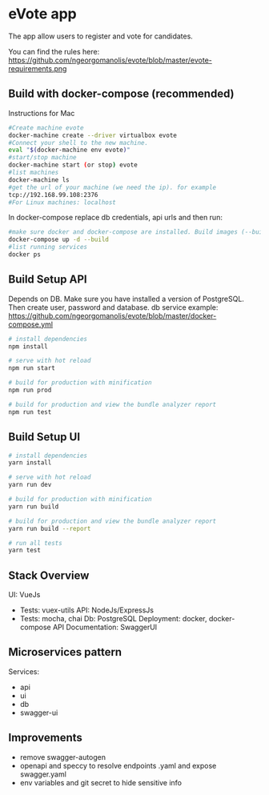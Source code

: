 # eVote app 

The app allow users to register and vote for candidates. 

You can find the rules here: https://github.com/ngeorgomanolis/evote/blob/master/evote-requirements.png

## Build with docker-compose (recommended)

Instructions for Mac
``` bash
#Create machine evote
docker-machine create --driver virtualbox evote
#Connect your shell to the new machine.
eval "$(docker-machine env evote)"
#start/stop machine
docker-machine start (or stop) evote
#list machines
docker-machine ls 
#get the url of your machine (we need the ip). for example
tcp://192.168.99.108:2376 
#For Linux machines: localhost
``` 
In docker-compose replace db credentials, api urls and then run: 
``` bash
#make sure docker and docker-compose are installed. Build images (--build) and run in background (-d) 
docker-compose up -d --build
#list running services
docker ps
```

## Build Setup API 

Depends on DB. Make sure you have installed a version of PostgreSQL. Then create user, password and database. 
db service example: https://github.com/ngeorgomanolis/evote/blob/master/docker-compose.yml

``` bash
# install dependencies
npm install

# serve with hot reload 
npm run start

# build for production with minification
npm run prod

# build for production and view the bundle analyzer report
npm run test
```

## Build Setup UI
``` bash
# install dependencies
yarn install

# serve with hot reload 
yarn run dev

# build for production with minification
yarn run build

# build for production and view the bundle analyzer report
yarn run build --report

# run all tests
yarn test
```

## Stack Overview

UI: VueJs
- Tests: vuex-utils 
API: NodeJs/ExpressJs
- Tests: mocha, chai 
Db: PostgreSQL
Deployment: docker, docker-compose
API Documentation: SwaggerUI

## Microservices pattern
Services:
- api
- ui
- db
- swagger-ui


## Improvements
- remove swagger-autogen
- openapi and speccy to resolve endpoints .yaml and expose swagger.yaml 
- env variables and git secret to hide sensitive info

